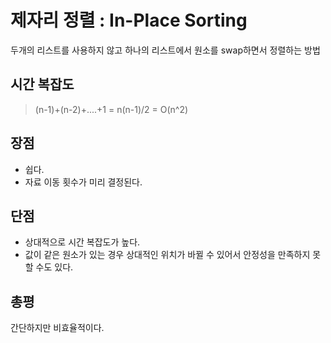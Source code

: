 # 제자리 정렬 : In-Place Sorting

두개의 리스트를 사용하지 않고 하나의 리스트에서 원소를 swap하면서 정렬하는 방법

## 시간 복잡도 
> (n-1)+(n-2)+....+1 = n(n-1)/2 = O(n^2)

## 장점
- 쉽다.
- 자료 이동 횟수가 미리 결정된다.

## 단점
- 상대적으로 시간 복잡도가 높다.
- 값이 같은 원소가 있는 경우 상대적인 위치가 바뀔 수 있어서 안정성을 만족하지 못할 수도 있다.

## 총평
간단하지만 비효율적이다.